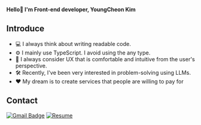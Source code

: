 **Hello👋 I'm Front-end developer, YoungCheon Kim**

## Introduce
- 💻 I always think about writing readable code.
- ⚙️ I mainly use TypeScript. I avoid using the any type.
- 🔎 I always consider UX that is comfortable and intuitive from the user's perspective.
- 🛠️ Recently, I've been very interested in problem-solving using LLMs.
- ♥️ My dream is to create services that people are willing to pay for

## Contact
[![Gmail Badge](https://img.shields.io/badge/Gmail-d14836?style=flat-square&logo=Gmail&logoColor=white&link=mailto:kyt031522@gmail.com)](mailto:kyt031522@gmail.com)
[![Resume](https://img.shields.io/badge/Resume-4285F4?style=flat-square&logo=googledocs&logoColor=white)](https://drive.google.com/file/d/1dLNwt0DCHUAm7ZLT7yvRZcVdJ4oy-BaX/view)
